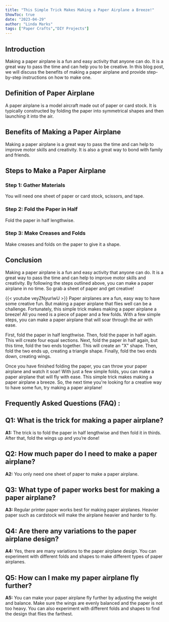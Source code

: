 ```yaml
---
title: "This Simple Trick Makes Making a Paper Airplane a Breeze!"
ShowToc: true 
date: "2023-04-29"
author: "Linda Marks" 
tags: ["Paper Crafts","DIY Projects"]
---
```

## Introduction 
Making a paper airplane is a fun and easy activity that anyone can do. It is a great way to pass the time and can help you to be creative. In this blog post, we will discuss the benefits of making a paper airplane and provide step-by-step instructions on how to make one.

## Definition of Paper Airplane
A paper airplane is a model aircraft made out of paper or card stock. It is typically constructed by folding the paper into symmetrical shapes and then launching it into the air.

## Benefits of Making a Paper Airplane
Making a paper airplane is a great way to pass the time and can help to improve motor skills and creativity. It is also a great way to bond with family and friends.

## Steps to Make a Paper Airplane

### Step 1: Gather Materials
You will need one sheet of paper or card stock, scissors, and tape.

### Step 2: Fold the Paper in Half
Fold the paper in half lengthwise.

### Step 3: Make Creases and Folds
Make creases and folds on the paper to give it a shape.

## Conclusion
Making a paper airplane is a fun and easy activity that anyone can do. It is a great way to pass the time and can help to improve motor skills and creativity. By following the steps outlined above, you can make a paper airplane in no time. So grab a sheet of paper and get creative!

{{< youtube veyZNyurlwU >}} 
Paper airplanes are a fun, easy way to have some creative fun. But making a paper airplane that flies well can be a challenge. Fortunately, this simple trick makes making a paper airplane a breeze! All you need is a piece of paper and a few folds. With a few simple steps, you can make a paper airplane that will soar through the air with ease.

First, fold the paper in half lengthwise. Then, fold the paper in half again. This will create four equal sections. Next, fold the paper in half again, but this time, fold the two ends together. This will create an "X" shape. Then, fold the two ends up, creating a triangle shape. Finally, fold the two ends down, creating wings.

Once you have finished folding the paper, you can throw your paper airplane and watch it soar! With just a few simple folds, you can make a paper airplane that will fly with ease. This simple trick makes making a paper airplane a breeze. So, the next time you're looking for a creative way to have some fun, try making a paper airplane!

## Frequently Asked Questions (FAQ) :
## Q1: What is the trick for making a paper airplane?

**A1:** The trick is to fold the paper in half lengthwise and then fold it in thirds. After that, fold the wings up and you’re done! 

## Q2: How much paper do I need to make a paper airplane?

**A2:** You only need one sheet of paper to make a paper airplane. 

## Q3: What type of paper works best for making a paper airplane?

**A3:** Regular printer paper works best for making paper airplanes. Heavier paper such as cardstock will make the airplane heavier and harder to fly. 

## Q4: Are there any variations to the paper airplane design?

**A4:** Yes, there are many variations to the paper airplane design. You can experiment with different folds and shapes to make different types of paper airplanes. 

## Q5: How can I make my paper airplane fly further?

**A5:** You can make your paper airplane fly further by adjusting the weight and balance. Make sure the wings are evenly balanced and the paper is not too heavy. You can also experiment with different folds and shapes to find the design that flies the farthest.





